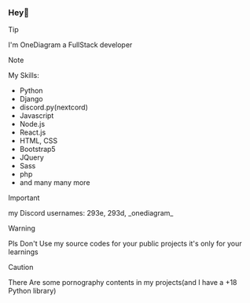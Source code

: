 ### Hey👋 
> [!TIP]
> I'm OneDiagram
> a FullStack developer

> [!NOTE]
> My Skills:
> - Python
> - Django
> - discord.py(nextcord)
> - Javascript
> - Node.js
> - React.js
> - HTML, CSS
> - Bootstrap5
> - JQuery
> - Sass
> - php
> - and many many more

> [!IMPORTANT]
> my Discord usernames: 293e, 293d, \_onediagram\_


> [!WARNING]
> Pls Don't Use my source codes for your public projects it's only for your learnings

> [!CAUTION]
> There Are some pornography contents in my projects(and I have a +18 Python library)
